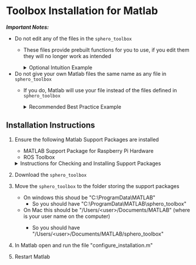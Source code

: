 # Toolbox Installation for Matlab 

***Important Notes:***
* Do not edit any of the files in the `sphero_toolbox`
    * These files provide prebuilt functions for you to use, if you edit them they will no longer work as intended
      <details>
      <summary>Optional Intuition Example</summary>
  
      We can calculate the sine of pi by using Matlab's built in ```sin``` function and running `sin(pi)`. We can also track down and modify the built in `sin` function, but if we do this and then call `sin(pi)` we will likely get a completely incorrect answer. The same would happen if you were to open and modify any of the files in `sphero_toolbox`.
      </details>
* Do not give your own Matlab files the same name as any file in `sphero_toolbox`
    * If you do, Matlab will use your file instead of the files defined in `sphero_toolbox`
      <details>
      <summary>Recommended Best Practice Example</summary>
  
      Before naming a file, check to make sure a file with that name does not already exist in Matlab's environment. We can check for the existance of a file/function called `hello_world` by running the command `which hello_world`. If any result other than "'hello_world' not found." is displayed then the file/function already exists and you should choose a different name.
      </details>

## Installation Instructions
1. Ensure the following Matlab Support Packages are installed
    * MATLAB Support Package for Raspberry Pi Hardware
    * ROS Toolbox
    <details>
    <summary>Instructions for Checking and Installing Support Packages</summary>
  
    1. In Matlab, click on the "Home" tab
    2. Click on the 3 stacked cubes icon above "Add-Ons"
    3. Search for the support package of interest
        * You will either see that it is installed, or you can click on it to install it
    </details>
2. Download the `sphero_toolbox`
3. Move the `sphero_toolbox` to the folder storing the support packages
    * On windows this shoud be "C:\ProgramData\MATLAB\"
        * So you should have "C:\ProgramData\MATLAB\sphero_toolbox"
    * On Mac this should be "/Users/<user\>/Documents/MATLAB" (where <user> is your user name on the computer)
        * So you should have "/Users/<user\>/Documents/MATLAB/sphero_toolbox"
4. In Matlab open and run the file "configure_installation.m"
5. Restart Matlab
